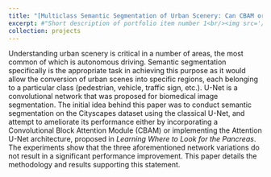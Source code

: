 ```yaml
---
title: "[Multiclass Semantic Segmentation of Urban Scenery: Can CBAM or Attention U-Net Unmask What Classical U-Net Cannot?](https://github.com/amagzari/Cityscapes-Semantic-Segmentation)"
excerpt: #"Short description of portfolio item number 1<br/><img src='/images/500x300.png'>"
collection: projects
---
```


Understanding urban scenery is critical in a number of areas, the most common of which is autonomous driving. Semantic segmentation specifically is the appropriate task in achieving this purpose as it would allow the conversion of urban scenes into specific regions, each belonging to a particular class (pedestrian, vehicle, traffic sign, etc.). U-Net is a convolutional network that was proposed for biomedical image segmentation. The initial idea behind this paper was to conduct semantic segmentation on the Cityscapes dataset using the classical U-Net, and attempt to ameliorate its performance either by incorporating a Convolutional Block Attention Module (CBAM) or implementing the Attention U-Net architecture, proposed in *Learning Where to Look for the Pancreas*. The experiments show that the three aforementioned network variations do not result in a significant performance improvement. This paper details the methodology and results supporting this statement. 
